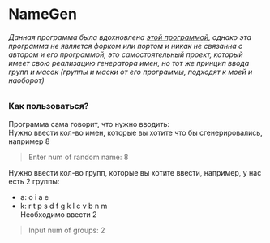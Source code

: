 # NameGen

###### Данная программа была вдохновлена [этой программой](https://github.com/yiotro/NiceNameGen), однако эта программа не является форком или портом и никак не связанна с автором и его программой, это самостоятельный проект, который имеет свою реализацию генератора имен, но тот же принцип ввода групп и масок (группы и маски от его программы, подходят к моей и наоборот)

### Как пользоваться?

Программа сама говорит, что нужно вводить:  
Нужно ввести кол-во имен, которые вы хотите что бы сгенерировались, например 8
> Enter num of random name: 8  

Нужно ввести кол-во групп, которые вы хотите ввести, например, у нас есть 2 группы:   
* a: o i a e
* k: r t p s d f g k l c v b n m  
Необходимо ввести 2  
> Input num of groups: 2
>
>
>
>
>
>
>
 
